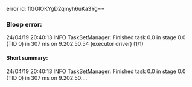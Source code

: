 error id: flGGIOKYgD2qmyh6uKa3Yg==
### Bloop error:

24/04/19 20:40:13 INFO TaskSetManager: Finished task 0.0 in stage 0.0 (TID 0) in 307 ms on 9.202.50.54 (executor driver) (1/1)
#### Short summary: 

24/04/19 20:40:13 INFO TaskSetManager: Finished task 0.0 in stage 0.0 (TID 0) in 307 ms on 9.202.50....